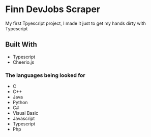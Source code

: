 <h1>Finn DevJobs Scraper</h1>

<p>My first Tpyescript project, I made it just to get my hands dirty with Typescript</p>


## Built With

- Typescript
- Cheerio.js




### The languages being looked for
- C
- C++
- Java
- Python
- C#
- Visual Basic
- Javascript
- Typescript
- Php

